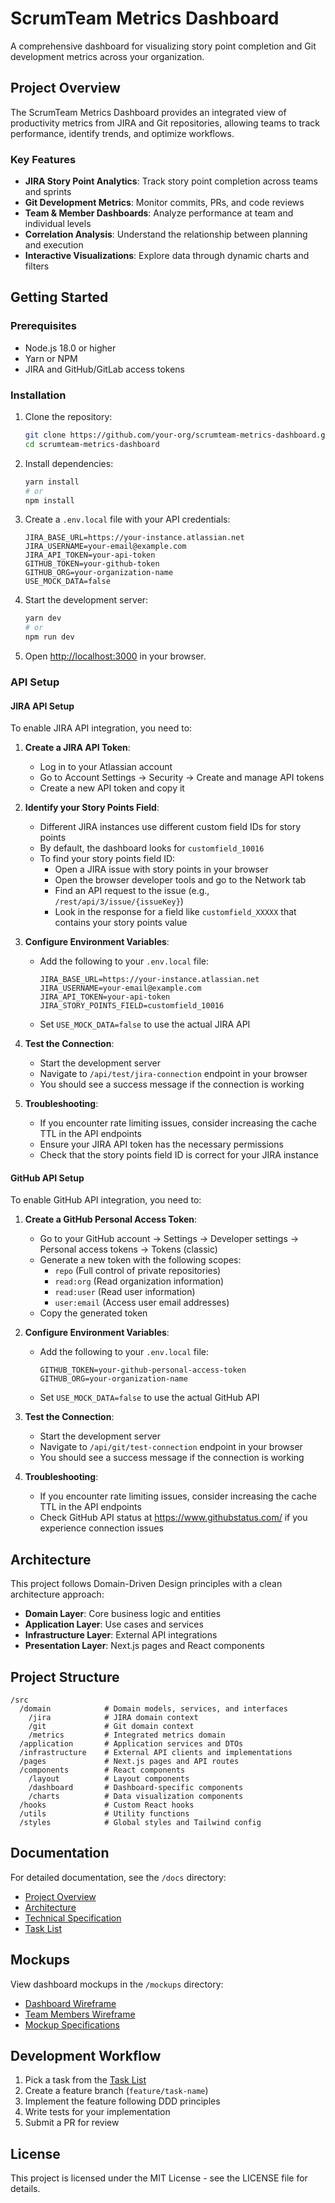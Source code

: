 # ScrumTeam Metrics Dashboard

A comprehensive dashboard for visualizing story point completion and Git development metrics across your organization.

## Project Overview

The ScrumTeam Metrics Dashboard provides an integrated view of productivity metrics from JIRA and Git repositories, allowing teams to track performance, identify trends, and optimize workflows.

### Key Features

- **JIRA Story Point Analytics**: Track story point completion across teams and sprints
- **Git Development Metrics**: Monitor commits, PRs, and code reviews
- **Team & Member Dashboards**: Analyze performance at team and individual levels
- **Correlation Analysis**: Understand the relationship between planning and execution
- **Interactive Visualizations**: Explore data through dynamic charts and filters

## Getting Started

### Prerequisites

- Node.js 18.0 or higher
- Yarn or NPM
- JIRA and GitHub/GitLab access tokens

### Installation

1. Clone the repository:
   ```bash
   git clone https://github.com/your-org/scrumteam-metrics-dashboard.git
   cd scrumteam-metrics-dashboard
   ```

2. Install dependencies:
   ```bash
   yarn install
   # or
   npm install
   ```

3. Create a `.env.local` file with your API credentials:
   ```
   JIRA_BASE_URL=https://your-instance.atlassian.net
   JIRA_USERNAME=your-email@example.com
   JIRA_API_TOKEN=your-api-token
   GITHUB_TOKEN=your-github-token
   GITHUB_ORG=your-organization-name
   USE_MOCK_DATA=false
   ```

4. Start the development server:
   ```bash
   yarn dev
   # or
   npm run dev
   ```

5. Open [http://localhost:3000](http://localhost:3000) in your browser.

### API Setup

#### JIRA API Setup

To enable JIRA API integration, you need to:

1. **Create a JIRA API Token**:
   - Log in to your Atlassian account
   - Go to Account Settings → Security → Create and manage API tokens
   - Create a new API token and copy it

2. **Identify your Story Points Field**:
   - Different JIRA instances use different custom field IDs for story points
   - By default, the dashboard looks for `customfield_10016`
   - To find your story points field ID:
     - Open a JIRA issue with story points in your browser
     - Open the browser developer tools and go to the Network tab
     - Find an API request to the issue (e.g., `/rest/api/3/issue/{issueKey}`)  
     - Look in the response for a field like `customfield_XXXXX` that contains your story points value

3. **Configure Environment Variables**:
   - Add the following to your `.env.local` file:
     ```
     JIRA_BASE_URL=https://your-instance.atlassian.net
     JIRA_USERNAME=your-email@example.com
     JIRA_API_TOKEN=your-api-token
     JIRA_STORY_POINTS_FIELD=customfield_10016
     ```
   - Set `USE_MOCK_DATA=false` to use the actual JIRA API

4. **Test the Connection**:
   - Start the development server
   - Navigate to `/api/test/jira-connection` endpoint in your browser
   - You should see a success message if the connection is working

5. **Troubleshooting**:
   - If you encounter rate limiting issues, consider increasing the cache TTL in the API endpoints
   - Ensure your JIRA API token has the necessary permissions
   - Check that the story points field ID is correct for your JIRA instance

#### GitHub API Setup

To enable GitHub API integration, you need to:

1. **Create a GitHub Personal Access Token**:
   - Go to your GitHub account → Settings → Developer settings → Personal access tokens → Tokens (classic)
   - Generate a new token with the following scopes:
     - `repo` (Full control of private repositories)
     - `read:org` (Read organization information)
     - `read:user` (Read user information)
     - `user:email` (Access user email addresses)
   - Copy the generated token

2. **Configure Environment Variables**:
   - Add the following to your `.env.local` file:
     ```
     GITHUB_TOKEN=your-github-personal-access-token
     GITHUB_ORG=your-organization-name
     ```
   - Set `USE_MOCK_DATA=false` to use the actual GitHub API

3. **Test the Connection**:
   - Start the development server
   - Navigate to `/api/git/test-connection` endpoint in your browser
   - You should see a success message if the connection is working

4. **Troubleshooting**:
   - If you encounter rate limiting issues, consider increasing the cache TTL in the API endpoints
   - Check GitHub API status at https://www.githubstatus.com/ if you experience connection issues

## Architecture

This project follows Domain-Driven Design principles with a clean architecture approach:

- **Domain Layer**: Core business logic and entities
- **Application Layer**: Use cases and services
- **Infrastructure Layer**: External API integrations
- **Presentation Layer**: Next.js pages and React components

## Project Structure

```
/src
  /domain            # Domain models, services, and interfaces
    /jira            # JIRA domain context
    /git             # Git domain context
    /metrics         # Integrated metrics domain
  /application       # Application services and DTOs
  /infrastructure    # External API clients and implementations
  /pages             # Next.js pages and API routes
  /components        # React components
    /layout          # Layout components
    /dashboard       # Dashboard-specific components
    /charts          # Data visualization components
  /hooks             # Custom React hooks
  /utils             # Utility functions
  /styles            # Global styles and Tailwind config
```

## Documentation

For detailed documentation, see the `/docs` directory:

- [Project Overview](./docs/project_overview.md)
- [Architecture](./docs/architecture.md)
- [Technical Specification](./docs/technical_specification.md)
- [Task List](./docs/task_list.md)

## Mockups

View dashboard mockups in the `/mockups` directory:

- [Dashboard Wireframe](./mockups/dashboard_wireframe.svg)
- [Team Members Wireframe](./mockups/team_members_wireframe.svg)
- [Mockup Specifications](./mockups/mockup_specifications.md)

## Development Workflow

1. Pick a task from the [Task List](./docs/task_list.md)
2. Create a feature branch (`feature/task-name`)
3. Implement the feature following DDD principles
4. Write tests for your implementation
5. Submit a PR for review

## License

This project is licensed under the MIT License - see the LICENSE file for details.
